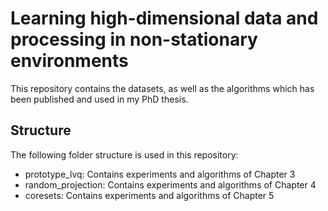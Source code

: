 # Learning high-dimensional data and processing in non-stationary environments
This repository contains the datasets, as well as the algorithms which has
been published and used in my PhD thesis.

## Structure
The following folder structure is used in this repository:

- prototype_lvq: Contains experiments and algorithms of Chapter 3
- random_projection: Contains experiments and algorithms of Chapter 4
- coresets: Contains experiments and algorithms of Chapter 5

